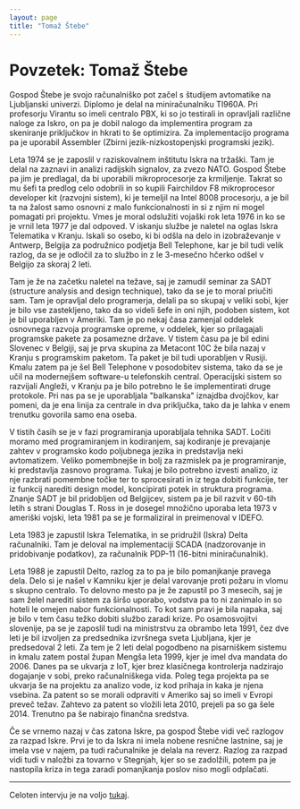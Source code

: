 ```yaml
---
layout: page
title: "Tomaž Štebe"
---
```


# Povzetek: Tomaž Štebe

Gospod Štebe je svojo računalniško pot začel s študijem avtomatike na Ljubljanski univerzi. Diplomo je delal na miniračunalniku TI960A. Pri profesorju Virantu so imeli centralo PBX, ki so jo testirali in opravljali različne naloge za Iskro, on pa je dobil nalogo da implementira program za skeniranje priključkov in hkrati to še optimizira. Za implementacijo programa pa je uporabil Assembler (Zbirni jezik-nizkostopenjski programski jezik).

Leta 1974 se je zaposlil v raziskovalnem inštitutu Iskra na tržaški. Tam je delal na zaznavi in analizi radijskih signalov, za zvezo NATO. Gospod Štebe pa jim je predlagal, da bi uporabili mikroprocesorje za krmiljenje. Takrat so mu šefi ta predlog celo odobrili in so kupili Fairchildov F8 mikroprocesor developer kit (razvojni sistem), ki je temeljil na Intel 8008 procesorju, a je bil ta na žalost samo osnovni z malo funkcionalnosti in si z njim ni mogel pomagati pri projektu. Vmes je moral odslužiti vojaški rok leta 1976 in ko se je vrnil leta 1977 je dal odpoved. V iskanju službe je naletel na oglas Iskra Telematika v Kranju. Iskali so osebo, ki bi odšla na delo in izobraževanje v Antwerp, Belgija za podružnico podjetja Bell Telephone, kar je bil tudi velik razlog, da se je odločil za to službo in z le 3-mesečno hčerko odšel v Belgijo za skoraj 2 leti.

Tam je že na začetku naletel na težave, saj je zamudil seminar za SADT (structure analysis and design technique), tako da se je to moral priučiti sam. Tam je opravljal delo programerja, delali pa so skupaj v veliki sobi, kjer je bilo vse zastekljeno, tako da so videli šefe in oni njih, podoben sistem, kot je bil uporabljen v Ameriki. Tam je po nekaj časa zamenjal oddelek osnovnega razvoja programske opreme, v oddelek, kjer so prilagajali programske pakete za posamezne države. V tistem času pa je bil edini Slovenec v Belgiji, saj je prva skupina za Metacont 10C že bila nazaj v Kranju s programskim paketom. Ta paket je bil tudi uporabljen v Rusiji. Kmalu zatem pa je šel Bell Telephone v posodobitev sistema, tako da se je učil na modernejšem software-u telefonskih central. Operacijski sistem so razvijali Angleži, v Kranju pa je bilo potrebno le še implementirati druge protokole. Pri nas pa se je uporabljala "balkanska" iznajdba dvojčkov, kar pomeni, da je ena linija za centrale in dva priključka, tako da je lahka v enem trenutku govorila samo ena oseba.

V tistih časih se je v fazi programiranja uporabljala tehnika SADT. Ločiti moramo med programiranjem in kodiranjem, saj kodiranje je prevajanje zahtev v programsko kodo poljubnega jezika in predstavlja neki avtomatizem. Veliko pomembnejše in bolj za razmislek pa je programiranje, ki predstavlja zasnovo programa. Tukaj je bilo potrebno izvesti analizo, iz nje razbrati pomembne točke ter to sprocesirati in iz tega dobiti funkcije, ter iz funkcij narediti design model, koncipirati potek in struktura programa. Znanje SADT je bil pridobljen od Belgijcev, sistem pa je bil razvit v 60-tih letih s strani Douglas T. Ross in je dosegel množično uporaba leta 1973 v ameriški vojski, leta 1981 pa se je formaliziral in preimenoval v IDEFO.

Leta 1983 je zapustil Iskra Telematika, in se pridružil (Iskra) Delta računalniki. Tam je deloval na implementaciji SCADA (nadzorovanje in pridobivanje podatkov), za računalnik PDP-11 (16-bitni miniračunalnik).

Leta 1988 je zapustil Delto, razlog za to pa je bilo pomanjkanje pravega dela. Delo si je našel v Kamniku kjer je delal varovanje proti požaru in vlomu s skupno centralo. To delovno mesto pa je že zapustil po 3 mesecih, saj je sam želel narediti sistem za širšo uporabo, vodstva pa to ni zanimalo in so hoteli le omejen nabor funkcionalnosti. To kot sam pravi je bila napaka, saj je bilo v tem času težko dobiti službo zaradi krize. Po osamosvojitvi slovenije, pa se je zaposlil tudi na ministrstvu za obrambo leta 1991, čez dve leti je bil izvoljen za predsednika izvršnega sveta Ljubljana, kjer je predsedoval 2 leti. Za tem je 2 leti delal pogodbeno na pisarniškem sistemu in kmalu zatem postal župan Mengša leta 1999, kjer je imel dva mandata do 2006. Danes pa se ukvarja z IoT, kjer brez klasičnega kontrolerja nadzirajo dogajanje v sobi, preko računalniškega vida. Poleg tega projekta pa se ukvarja še na projektu za analizo vode, iz kod prihaja in kaka je njena vsebina. Za patent so se morali odpraviti v Ameriko saj so imeli v Evropi preveč težav. Zahtevo za patent so vložili leta 2010, prejeli pa so ga šele 2014. Trenutno pa še nabirajo finančna sredstva.

Če se vrnemo nazaj v čas zatona Iskre, pa gospod Štebe vidi več razlogov za razpad Iskre. Prvi je to da Iskra ni imela nobene resnične lastnine, saj je imela vse v najem, pa tudi računalnike je delala na reverz. Razlog za razpad vidi tudi v naložbi za tovarno v Stegnjah, kjer so se zadolžili, potem pa je nastopila kriza in tega zaradi pomanjkanja poslov niso mogli odplačati.

------

Celoten intervju je na voljo [tukaj](../tomaz-stebe-pogovor).
